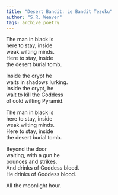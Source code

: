 ```yaml
---
title: "Desert Bandit: Le Bandit Tezoku"
author: "S.R. Weaver"
tags: archive poetry
---
```

The man in black is<br />
here to stay, inside<br />
weak wilting minds.<br />
Here to stay, inside<br />
the desert burial tomb.

Inside the crypt he<br />
waits in shadows lurking.<br />
Inside the crypt, he<br />
wait to kill the Goddess<br />
of cold wilting Pyramid.

The man in black is<br />
here to stay, inside<br />
weak wilting minds.<br />
Here to stay, inside<br />
the desert burial tomb.

Beyond the door<br />
waiting, with a gun he<br />
pounces and strikes.<br />
And drinks of Goddess blood.<br />
He drinks of Goddess blood.

All the moonlight hour.
